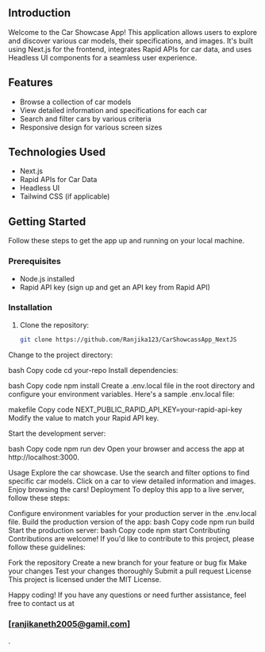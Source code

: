 

## Introduction
<p>Welcome to the Car Showcase App! This application allows users to explore and discover various car models, their specifications, and images. It's built using Next.js for the frontend, integrates Rapid APIs for car data, and uses Headless UI components for a seamless user experience.</p>

## Features
- Browse a collection of car models
- View detailed information and specifications for each car
- Search and filter cars by various criteria
- Responsive design for various screen sizes

## Technologies Used
- Next.js
- Rapid APIs for Car Data
- Headless UI
- Tailwind CSS (if applicable)


## Getting Started
Follow these steps to get the app up and running on your local machine.

### Prerequisites
- Node.js installed
- Rapid API key (sign up and get an API key from Rapid API)


### Installation
1. Clone the repository:
   ```bash
   git clone https://github.com/Ranjika123/CarShowcassApp_NextJS
Change to the project directory:

bash
Copy code
cd your-repo
Install dependencies:

bash
Copy code
npm install
Create a .env.local file in the root directory and configure your environment variables. Here's a sample .env.local file:

makefile
Copy code
NEXT_PUBLIC_RAPID_API_KEY=your-rapid-api-key
Modify the value to match your Rapid API key.

Start the development server:

bash
Copy code
npm run dev
Open your browser and access the app at http://localhost:3000.

Usage
Explore the car showcase.
Use the search and filter options to find specific car models.
Click on a car to view detailed information and images.
Enjoy browsing the cars!
Deployment
To deploy this app to a live server, follow these steps:

Configure environment variables for your production server in the .env.local file.
Build the production version of the app:
bash
Copy code
npm run build
Start the production server:
bash
Copy code
npm start
Contributing
Contributions are welcome! If you'd like to contribute to this project, please follow these guidelines:

Fork the repository
Create a new branch for your feature or bug fix
Make your changes
Test your changes thoroughly
Submit a pull request
License
This project is licensed under the MIT License.

Happy coding! If you have any questions or need further assistance, feel free to contact us at<h3> [ranjikaneth2005@gamil.com]</h3>.
